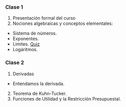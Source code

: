 
### Clase 1
1. Presentación formal del curso
2. Nociones algebraicas y conceptos elementales:
* Sistema de números.
* Exponentes.
* Limites. [Quiz](https://github.com/NicolasGP01/Economia-Microeconomia-I_Estudiantes/blob/main/Corte%20I/Quiz_MICROECONOM%C3%8DA_1.pdf)
* Logaritmos.

### Clase 2
1. Derivadas
* Entendamos la derivada.
2. Teorema de Kuhn-Tucker.
3. Funciones de Utilidad y la Restricción Presupuestal.


